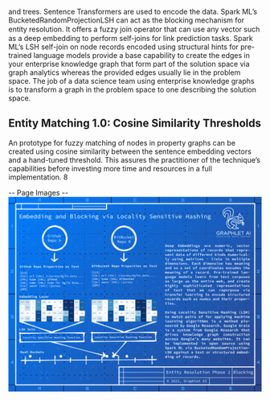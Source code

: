 and trees. Sentence Transformers are used to encode the data. Spark ML’s BucketedRandomProjectionLSH
can act as the blocking mechanism for entity resolution. It oﬀers a fuzzy join operator that can use any
vector such as a deep embedding to perform self-joins for link prediction tasks.
Spark ML’s LSH self-join on node records encoded using structural hints for pre-trained language models
provide a base capability to create the edges in your enterprise knowledge graph that form part of the
solution space via graph analytics whereas the provided edges usually lie in the problem space. The job of
a data science team using enterprise knowledge graphs is to transform a graph in the problem space to
one describing the solution space.

## Entity Matching 1.0: Cosine Similarity Thresholds
An prototype for fuzzy matching of nodes in property graphs can be created using cosine similarity between
the sentence embedding vectors and a hand-tuned threshold. This assures the practitioner of the
technique’s capabilities before investing more time and resources in a full implementation.
8

-- Page Images --
![Image 1](./images/image_1.png)


